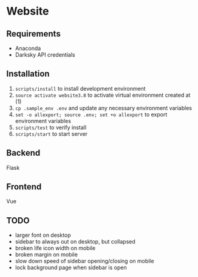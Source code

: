 # Website

## Requirements

- Anaconda
- Darksky API credentials

## Installation

1. `scripts/install` to install development environment
1. `source activate website3.8` to activate virtual environment created at (1)
1. `cp .sample_env .env` and update any necessary environment variables
1. `set -o allexport; source .env; set +o allexport` to export environment variables
1. `scripts/test` to verify install
1. `scripts/start` to start server

## Backend

Flask

## Frontend

Vue

## TODO

- larger font on desktop
- sidebar to always out on desktop, but collapsed
- broken life icon width on mobile
- broken margin on mobile
- slow down speed of sidebar opening/closing on mobile
- lock background page when sidebar is open
